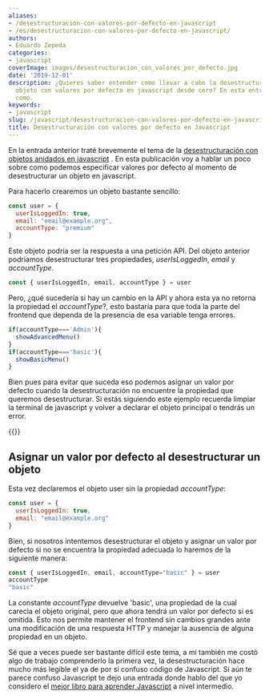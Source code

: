 ```yaml
---
aliases:
- /desestructuracion-con-valores-por-defecto-en-javascript
- /es/desestructuracion-con-valores-por-defecto-en-javascript/
authors:
- Eduardo Zepeda
categories:
- javascript
coverImage: images/desestructuracion_con_valores_por_defecto.jpg
date: '2019-12-01'
description: ¿Quieres saber entender como llevar a cabo la desestructuración de un
  objeto con valores por defecto en javascript desde cero? En esta entrada explico
  como.
keywords:
- javascript
slug: /javascript/desestructuracion-con-valores-por-defecto-en-javascript/
title: Desestructuración con valores por defecto en Javascript
---
```


En la entrada anterior traté brevemente el tema de la [desestructuración con objetos anidados en javascript](/es/javascript/desestructuracion-de-objetos-anidados-en-javascript/) . En esta publicación voy a hablar un poco sobre como podemos especificar valores por defecto al momento de desestructurar un objeto en javascript.

Para hacerlo crearemos un objeto bastante sencillo:

```javascript
const user = {
  userIsLoggedIn: true, 
  email: "email@example.org",
  accountType: "premium" 
}
```

Este objeto podría ser la respuesta a una petición API. Del objeto anterior podriamos desestructurar tres propiedades, _userIsLoggedIn_, _email_ y _accountType_.

```javascript
const { userIsLoggedIn, email, accountType } = user
```

Pero, ¿qué sucedería si hay un cambio en la API y ahora esta ya no retorna la propiedad el _accountType_?, esto bastaría para que toda la parte del frontend que dependa de la presencia de esa variable tenga errores.

```javascript
if(accountType==='Admin'){
  showAdvancedMenu()
}
if(accountType==='basic'){
  showBasicMenu()
}
```

Bien pues para evitar que suceda eso podemos asignar un valor por defecto cuando la desestructuración no encuentre la propiedad que queremos desestructurar. Si estás siguiendo este ejemplo recuerda limpiar la terminal de javascript y volver a declarar el objeto principal o tendrás un error.

{{<ad>}}

## Asignar un valor por defecto al desestructurar un objeto

Esta vez declaremos el objeto user sin la propiedad _accountType_:

```javascript
const user = {
  userIsLoggedIn: true, 
  email: "email@example.org"
}
```

Bien, si nosotros intentemos desestructurar el objeto y asignar un valor por defecto si no se encuentra la propiedad adecuada lo haremos de la siguiente manera:

```javascript
const { userIsLoggedIn, email, accountType="basic" } = user
accountType
"basic"
```

La constante _accountType_ devuelve 'basic', una propiedad de la cual carecia el objeto original, pero que ahora tendrá un valor por defecto si es omitida. Esto nos permite mantener el frontend sin cambios grandes ante una modificación de una respuesta HTTP y manejar la ausencia de alguna propiedad en un objeto.

Sé que a veces puede ser bastante difícil este tema, a mi también me costó algo de trabajo comprenderlo la primera vez, la desestructuración hace mucho más legible el ya de por sí confuso código de Javascript. Si aún te parece confuso Javascript te dejo una entrada donde hablo del que yo considero el [mejor libro para aprender Javascript](/es/javascript/el-mejor-libro-para-aprender-javascript-moderno/) a nivel intermedio.